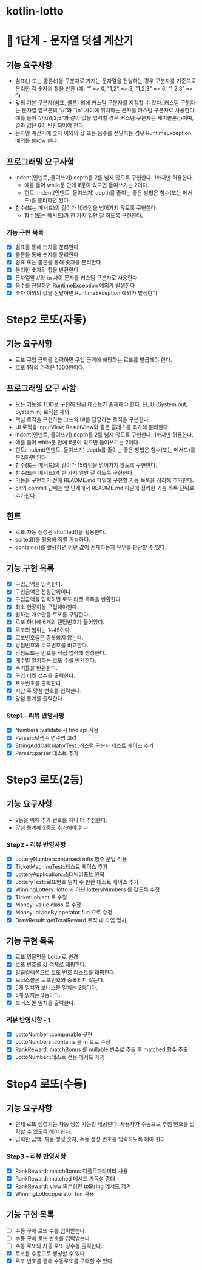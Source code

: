 # kotlin-lotto

# 🚀 1단계 - 문자열 덧셈 계산기

## 기능 요구사항

- 쉼표(,) 또는 콜론(:)을 구분자로 가지는 문자열을 전달하는 경우 구분자를 기준으로 분리한 각 숫자의 합을 반환 (예: “” => 0, "1,2" => 3, "1,2,3" => 6, “1,2:3” => 6)
- 앞의 기본 구분자(쉼표, 콜론) 외에 커스텀 구분자를 지정할 수 있다. 커스텀 구분자는 문자열 앞부분의 “//”와 “\n” 사이에 위치하는 문자를 커스텀 구분자로 사용한다. 예를 들어 “//;\n1;2;3”과
  같이 값을 입력할 경우 커스텀 구분자는 세미콜론(;)이며, 결과 값은 6이 반환되어야 한다.
- 문자열 계산기에 숫자 이외의 값 또는 음수를 전달하는 경우 RuntimeException 예외를 throw 한다.

## 프로그래밍 요구사항

- indent(인덴트, 들여쓰기) depth를 2를 넘지 않도록 구현한다. 1까지만 허용한다.
    - 예를 들어 while문 안에 if문이 있으면 들여쓰기는 2이다.
    - 힌트: indent(인덴트, 들여쓰기) depth를 줄이는 좋은 방법은 함수(또는 메서드)를 분리하면 된다.
- 함수(또는 메서드)의 길이가 10라인을 넘어가지 않도록 구현한다.
    - 함수(또는 메서드)가 한 가지 일만 잘 하도록 구현한다.

### 기능 구현 목록

- [x] 쉼표를 통해 숫자를 분리한다
- [x] 콜론을 통해 숫자를 분리한다
- [x] 쉼표 또는 콜론을 통해 숫자를 분리한다
- [x] 분리한 숫자의 합을 반환한다
- [x] 문자열앞 //와 \n 사이 문자를 커스텀 구분자로 사용한다
- [x] 음수를 전달하면 RuntimeException 예외가 발생한다
- [x] 숫자 이외의 값을 전달하면 RuntimeException 예외가 발생한다

# Step2 로또(자동)
## 기능 요구사항
- 로또 구입 금액을 입력하면 구입 금액에 해당하는 로또를 발급해야 한다.
- 로또 1장의 가격은 1000원이다.

## 프로그래밍 요구 사항
- 모든 기능을 TDD로 구현해 단위 테스트가 존재해야 한다. 단, UI(System.out, System.in) 로직은 제외
- 핵심 로직을 구현하는 코드와 UI를 담당하는 로직을 구분한다.
- UI 로직을 InputView, ResultView와 같은 클래스를 추가해 분리한다.
- indent(인덴트, 들여쓰기) depth를 2를 넘지 않도록 구현한다. 1까지만 허용한다.
- 예를 들어 while문 안에 if문이 있으면 들여쓰기는 2이다.
- 힌트: indent(인덴트, 들여쓰기) depth를 줄이는 좋은 방법은 함수(또는 메서드)를 분리하면 된다.
- 함수(또는 메서드)의 길이가 15라인을 넘어가지 않도록 구현한다.
- 함수(또는 메서드)가 한 가지 일만 잘 하도록 구현한다.
- 기능을 구현하기 전에 README.md 파일에 구현할 기능 목록을 정리해 추가한다.
- git의 commit 단위는 앞 단계에서 README.md 파일에 정리한 기능 목록 단위로 추가한다.

## 힌트
- 로또 자동 생성은 shuffled()을 활용한다.
- sorted()를 활용해 정렬 가능하다.
- contains()를 활용하면 어떤 값이 존재하는지 유무를 판단할 수 있다.

## 기능 구현 목록
- [x] 구입금액을 입력한다.
- [x] 구입금액은 천원단위이다.
- [x] 구입금액을 입력하면 로또 티켓 목록을 반환한다.
- [x] 최소 한장이상 구입해야한다.
- [x] 원하는 개수만큼 로또를 구입한다.
- [x] 로또 하나에 6개의 랜덤번호가 들어있다.
- [x] 로또의 범위는 1~45이다.
- [x] 로또번호들은 중복되지 않는다.
- [x] 당첨번호와 로또번호를 비교한다.
- [x] 당첨로또는 번호를 직접 입력해 생성한다.
- [x] 개수별 일치하는 로또 수를 반환한다.
- [x] 수익률을 반환한다.
- [x] 구입 티켓 갯수를 출력한다.
- [x] 로또번호를 출력한다.
- [x] 지난 주 당첨 번호를 입력한다.
- [x] 당첨 통계를 출력한다.

### Step1 - 리뷰 반영사항
- [x] Numbers::validate 시 find api 사용
- [x] Parser::덧셈수 변수명 고려
- [x] StringAddCalculatorTest::커스텀 구분자 테스트 케이스 추가
- [x] Parser::parser 테스트 추가

# Step3 로또(2등)
## 기능 요구사항
- 2등을 위해 추가 번호를 하나 더 추첨한다.
- 당첨 통계에 2등도 추가해야 한다.

### Step2 - 리뷰 반영사항
- [x] LotteryNumbers::intersect infix 함수 문법 적용
- [x] TicketMachineTest::테스트 케이스 추가
- [x] LotteryApplication::스태틱임포트 원복
- [x] LotteryTest::로또번호 일치 수 반환 테스트 케이스 추가
- [x] WinningLottery::lotto 가 아닌 lotteryNumbers 를 갖도록 수정
- [x] Ticket::object 로 수정
- [x] Money::value class 로 수정
- [x] Money::divideBy operator fun 으로 수정
- [x] DrawResult::getTotalReward 로직 내 타입 명시

## 기능 구현 목록
- [x] 로또 영문명을 Lotto 로 변경
- [x] 로또 번호를 값 객체로 래핑한다.
- [x] 일급컬렉션으로 로또 번호 리스트를 래핑한다.
- [x] 보너스볼은 로또번호와 중복되지 않는다.
- [x] 5개 일치와 보너스볼 일치는 2등이다.
- [x] 5개 일치는 3등이다.
- [x] 보너스 볼 일치를 출력한다.

### 리뷰 반영사항 - 1
- [x] LottoNumber::comparable 구현
- [x] LottoNumbers::contains 을 in 으로 수정
- [x] RankReward::matchBonus 를 nullable 변수로 추출 후 matched 함수 추출
- [x] LottoNumber::테스트 전용 메서드 제거

# Step4 로또(수동)
## 기능 요구사항
- 현재 로또 생성기는 자동 생성 기능만 제공한다. 사용자가 수동으로 추첨 번호를 입력할 수 있도록 해야 한다.
- 입력한 금액, 자동 생성 숫자, 수동 생성 번호를 입력하도록 해야 한다.

### Step3 - 리뷰 반영사항
- [x] RankReward::matchBonus 디폴트파라미터 사용
- [x] RankReward::matched 메서드 가독성 증대
- [x] RankReward::view 의존성인 toString 메서드 제거
- [x] WinningLotto::operator fun 사용

## 기능 구현 목록
- [ ] 수동 구매 로또 수를 입력받는다.
- [ ] 수동 구매 로또 번호를 입력받는다.
- [ ] 수동 로또와 자동 로또 장수를 출력한다. 
- [x] 로또를 수동으로 생성할 수 있다.
- [x] 로또 번호를 통해 수동로또를 구매할 수 있다.